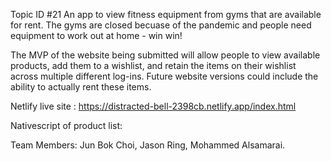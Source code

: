 Topic ID #21 An app to view fitness equipment from gyms that are available for rent. The gyms are closed becuase of the pandemic and people need equipment to work out at home - win win!

The MVP of the website being submitted will allow people to view available products, add them to a wishlist, and retain the items on their wishlist across multiple different log-ins.  Future website versions could include the ability to actually rent these items.

Netlify live site : https://distracted-bell-2398cb.netlify.app/index.html

Nativescript of product list: 

Team Members: Jun Bok Choi, Jason Ring, Mohammed Alsamarai.
